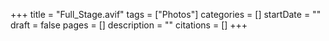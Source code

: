 +++
title = "Full_Stage.avif"
tags = ["Photos"]
categories = []
startDate = ""
draft = false
pages = []
description = ""
citations = []
+++
